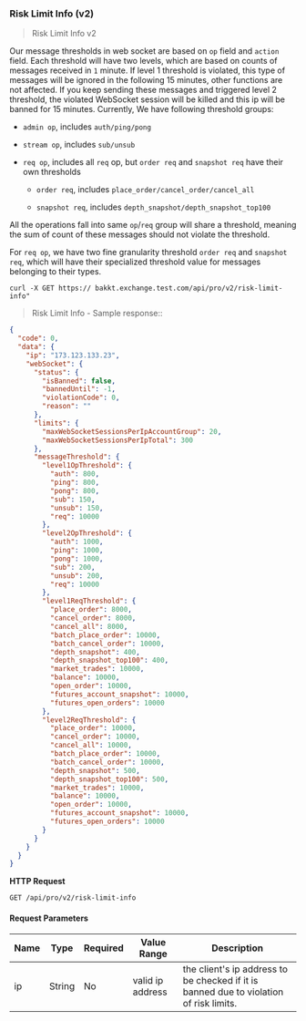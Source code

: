 ### Risk Limit Info (v2)

> Risk Limit Info v2

Our message thresholds in web socket are based on `op` field and `action` field.  Each threshold will have two levels, which are based on counts of messages received in `1` minute. If level 1 threshold is violated, this type of messages will be ignored in the following 15 minutes, other functions are not affected. If you keep sending these messages and triggered level 2 threshold, the violated WebSocket session will be killed and this ip will be banned for 15 minutes. Currently, We have following threshold groups:

- `admin op`, includes `auth/ping/pong`

- `stream op`, includes `sub/unsub`

- `req op`, includes all `req` op, but `order req` and `snapshot req` have their own thresholds

  - `order req`, includes `place_order/cancel_order/cancel_all`

  - `snapshot req`, includes `depth_snapshot/depth_snapshot_top100`

All the operations fall into same `op`/`req` group will share a threshold, meaning the sum of count of these messages should not violate the threshold.

For `req op`, we have two fine granularity threshold `order req` and `snapshot req`, which will have their specialized threshold value for messages belonging to their types.

```
curl -X GET https:// bakkt.exchange.test.com/api/pro/v2/risk-limit-info"
```

> Risk Limit Info - Sample response::

```json
{
  "code": 0,
  "data": {
    "ip": "173.123.133.23",
    "webSocket": {
      "status": {
        "isBanned": false,
        "bannedUntil": -1,
        "violationCode": 0,
        "reason": ""
      },
      "limits": {
        "maxWebSocketSessionsPerIpAccountGroup": 20,
        "maxWebSocketSessionsPerIpTotal": 300
      },
      "messageThreshold": {
        "level1OpThreshold": {
          "auth": 800,
          "ping": 800,
          "pong": 800,
          "sub": 150,
          "unsub": 150,
          "req": 10000
        },
        "level2OpThreshold": {
          "auth": 1000,
          "ping": 1000,
          "pong": 1000,
          "sub": 200,
          "unsub": 200,
          "req": 10000
        },
        "level1ReqThreshold": {
          "place_order": 8000,
          "cancel_order": 8000,
          "cancel_all": 8000,
          "batch_place_order": 10000,
          "batch_cancel_order": 10000,
          "depth_snapshot": 400,
          "depth_snapshot_top100": 400,
          "market_trades": 10000,
          "balance": 10000,
          "open_order": 10000,
          "futures_account_snapshot": 10000,
          "futures_open_orders": 10000
        },
        "level2ReqThreshold": {
          "place_order": 10000,
          "cancel_order": 10000,
          "cancel_all": 10000,
          "batch_place_order": 10000,
          "batch_cancel_order": 10000,
          "depth_snapshot": 500,
          "depth_snapshot_top100": 500,
          "market_trades": 10000,
          "balance": 10000,
          "open_order": 10000,
          "futures_account_snapshot": 10000,
          "futures_open_orders": 10000
        }
      }
    }
  }
}
```

**HTTP Request** 

`GET /api/pro/v2/risk-limit-info`

#### Request Parameters

Name        |  Type    | Required | Value Range                                    | Description
----------- | -------- | -------- | -----------------------------------------------|---------------
ip          |  String  |   No     | valid ip address | the client's ip address to be checked if it is banned due to violation of risk limits.


